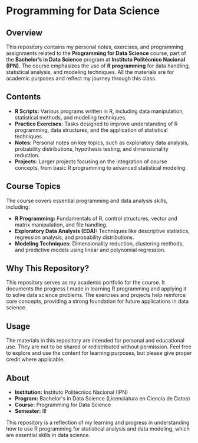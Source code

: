 # Programming for Data Science

## Overview

This repository contains my personal notes, exercises, and programming assignments related to the **Programming for Data Science** course, part of the **Bachelor’s in Data Science** program at **Instituto Politécnico Nacional (IPN)**. The course emphasizes the use of **R programming** for data handling, statistical analysis, and modeling techniques. All the materials are for academic purposes and reflect my journey through this class.

## Contents

- **R Scripts:** Various programs written in R, including data manipulation, statistical methods, and modeling techniques.
- **Practice Exercises:** Tasks designed to improve understanding of R programming, data structures, and the application of statistical techniques.
- **Notes:** Personal notes on key topics, such as exploratory data analysis, probability distributions, hypothesis testing, and dimensionality reduction.
- **Projects:** Larger projects focusing on the integration of course concepts, from basic R programming to advanced statistical modeling.

## Course Topics

The course covers essential programming and data analysis skills, including:
- **R Programming:** Fundamentals of R, control structures, vector and matrix manipulation, and file handling.
- **Exploratory Data Analysis (EDA):** Techniques like descriptive statistics, regression analysis, and probability distributions.
- **Modeling Techniques:** Dimensionality reduction, clustering methods, and predictive models using linear and polynomial regression.

## Why This Repository?

This repository serves as my academic portfolio for the course. It documents the progress I made in learning R programming and applying it to solve data science problems. The exercises and projects help reinforce core concepts, providing a strong foundation for future applications in data science.

## Usage

The materials in this repository are intended for personal and educational use. They are not to be shared or redistributed without permission. Feel free to explore and use the content for learning purposes, but please give proper credit where applicable.

## About

- **Institution:** Instituto Politécnico Nacional (IPN)
- **Program:** Bachelor's in Data Science (Licenciatura en Ciencia de Datos)
- **Course:** Programming for Data Science
- **Semester:** III

This repository is a reflection of my learning and progress in understanding how to use R programming for statistical analysis and data modeling, which are essential skills in data science.
